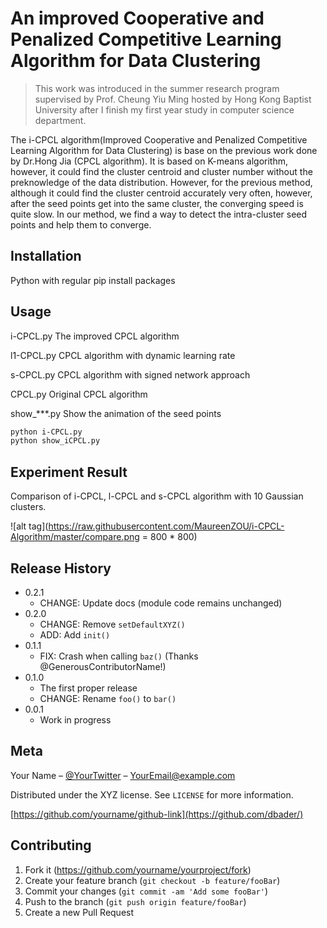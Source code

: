 # An improved Cooperative and Penalized Competitive Learning Algorithm for Data Clustering
> This work was introduced in the summer research program supervised by Prof. Cheung Yiu Ming hosted by Hong Kong Baptist University after I finish my first year study in computer science department.

The i-CPCL algorithm(Improved Cooperative and Penalized Competitive Learning Algorithm for Data Clustering) is base on the previous work done by Dr.Hong Jia (CPCL algorithm). It is based on K-means algorithm, however, it could find the cluster centroid and cluster number without the preknowledge of the data distribution. However, for the previous method, although it could find the cluster centroid accurately very often, however, after the seed points get into the same cluster, the converging speed is quite slow. In our method, we find a way to detect the intra-cluster seed points and help them to converge.

## Installation

Python with regular pip install packages

## Usage

i-CPCL.py The improved CPCL algorithm

l1-CPCL.py CPCL algorithm with dynamic learning rate

s-CPCL.py CPCL algorithm with signed network approach

CPCL.py Original CPCL algorithm

show_***.py Show the animation of the seed points

```sh
python i-CPCL.py
python show_iCPCL.py
```

## Experiment Result

Comparison of i-CPCL, l-CPCL and s-CPCL algorithm with 10 Gaussian clusters.

![alt tag](https://raw.githubusercontent.com/MaureenZOU/i-CPCL-Algorithm/master/compare.png = 800 * 800)


## Release History

* 0.2.1
    * CHANGE: Update docs (module code remains unchanged)
* 0.2.0
    * CHANGE: Remove `setDefaultXYZ()`
    * ADD: Add `init()`
* 0.1.1
    * FIX: Crash when calling `baz()` (Thanks @GenerousContributorName!)
* 0.1.0
    * The first proper release
    * CHANGE: Rename `foo()` to `bar()`
* 0.0.1
    * Work in progress

## Meta

Your Name – [@YourTwitter](https://twitter.com/dbader_org) – YourEmail@example.com

Distributed under the XYZ license. See ``LICENSE`` for more information.

[https://github.com/yourname/github-link](https://github.com/dbader/)

## Contributing

1. Fork it (<https://github.com/yourname/yourproject/fork>)
2. Create your feature branch (`git checkout -b feature/fooBar`)
3. Commit your changes (`git commit -am 'Add some fooBar'`)
4. Push to the branch (`git push origin feature/fooBar`)
5. Create a new Pull Request

<!-- Markdown link & img dfn's -->
[npm-image]: https://img.shields.io/npm/v/datadog-metrics.svg?style=flat-square
[npm-url]: https://npmjs.org/package/datadog-metrics
[npm-downloads]: https://img.shields.io/npm/dm/datadog-metrics.svg?style=flat-square
[travis-image]: https://img.shields.io/travis/dbader/node-datadog-metrics/master.svg?style=flat-square
[travis-url]: https://travis-ci.org/dbader/node-datadog-metrics
[wiki]: https://github.com/yourname/yourproject/wiki
